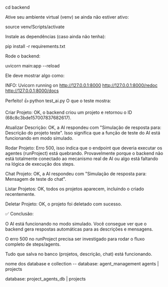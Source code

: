 cd backend

Ative seu ambiente virtual (venv) se ainda não estiver ativo:

source venv/Scripts/activate

Instale as dependências (caso ainda não tenha):

pip install -r requirements.txt


Rode o backend:

uvicorn main:app --reload


Ele deve mostrar algo como:

INFO: Uvicorn running on http://127.0.0.1:8000  http://127.0.0.1:8000/redoc  http://127.0.0.1:8000/docs
                            

Perfeito! 👍
python test_ai.py
O que o teste mostra:

Criar Projeto: OK, o backend criou um projeto e retornou o ID (68c8c3bde157007837682617).

Atualizar Descrição: OK, a AI respondeu com "Simulação de resposta para: Descrição do projeto teste". Isso significa que a função de teste do AI está funcionando em modo simulado.

Rodar Projeto: Erro 500, isso indica que o endpoint que deveria executar os agentes (runProject) está quebrando. Provavelmente porque o backend não está totalmente conectado ao mecanismo real de AI ou algo está faltando na lógica de execução dos steps.

Chat Projeto: OK, a AI respondeu com "Simulação de resposta para: Mensagem de teste do chat".

Listar Projetos: OK, todos os projetos aparecem, incluindo o criado recentemente.

Deletar Projeto: OK, o projeto foi deletado com sucesso.

✅ Conclusão:

O AI está funcionando no modo simulado. Você consegue ver que o backend gera respostas automáticas para as descrições e mensagens.

O erro 500 no runProject precisa ser investigado para rodar o fluxo completo de steps/agents.

Tudo que salva no banco (projetos, descrição, chat) está funcionando.

nome dos database e collection --
database: agent_management
agents
|
projects

database: project_agents_db
|
projects
